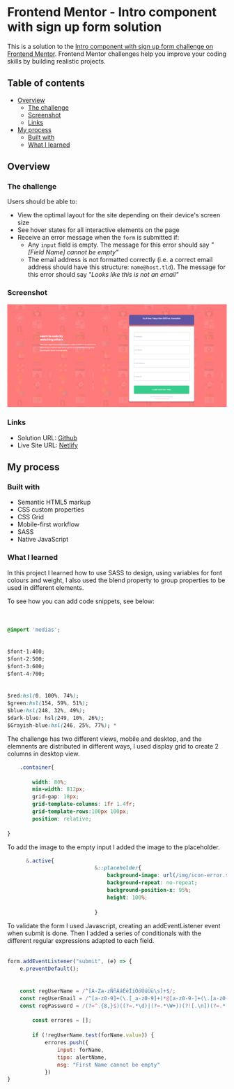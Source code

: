 # Frontend Mentor - Intro component with sign up form solution

This is a solution to the [Intro component with sign up form challenge on Frontend Mentor](https://www.frontendmentor.io/challenges/intro-component-with-signup-form-5cf91bd49edda32581d28fd1). Frontend Mentor challenges help you improve your coding skills by building realistic projects. 

## Table of contents

- [Overview](#overview)
  - [The challenge](#the-challenge)
  - [Screenshot](#screenshot)
  - [Links](#links)
- [My process](#my-process)
  - [Built with](#built-with)
  - [What I learned](#what-i-learned)
  




## Overview

### The challenge

Users should be able to:

- View the optimal layout for the site depending on their device's screen size
- See hover states for all interactive elements on the page
- Receive an error message when the `form` is submitted if:
  - Any `input` field is empty. The message for this error should say *"[Field Name] cannot be empty"*
  - The email address is not formatted correctly (i.e. a correct email address should have this structure: `name@host.tld`). The message for this error should say *"Looks like this is not an email"*

### Screenshot

![](/img/screen_shot.jpg)



### Links

- Solution URL: [Github](fatimalvcruz/Intro_component_with_sign_up_form)
- Live Site URL: [Netlify](https://intro-component-wiht-sing-up-form-challenge.netlify.app/)

## My process

### Built with

- Semantic HTML5 markup
- CSS custom properties
- CSS Grid
- Mobile-first workflow
- SASS
- Native JavaScript



### What I learned

In this project I learned how to use SASS to design, using variables for font colours and weight, I also used the blend property to group properties to be used in different elements.

To see how you can add code snippets, see below:

```Css Sass


@import 'medias';


$font-1:400;
$font-2:500;
$font-3:600;
$font-4:700;


$red:hsl(0, 100%, 74%);
$green:hsl(154, 59%, 51%);
$blue:hsl(248, 32%, 49%);
$dark-blue: hsl(249, 10%, 26%); 
$Grayish-blue:hsl(246, 25%, 77%); *


```

The challenge has two different views, mobile and desktop, and the elemnents are distributed in different ways, I used display grid to create 2 columns in desktop view. 


```css
    .container{

        width: 80%;
        min-width: 812px; 
        grid-gap: 10px; 
        grid-template-columns: 1fr 1.4fr;
        grid-template-rows:100px 100px;
        position: relative;

}
```
To add the image to the empty input I added the image to the placeholder.

```css
      &.active{
                            &::placeholder{
                                background-image: url(/img/icon-error.svg);
                                background-repeat: no-repeat;   
                                background-position-x: 95%; 
                                height: 100%;  
                                
                            }
```
To validate the form I used Javascript, creating an addEventListener event when submit is done. Then I added a series of conditionals with the different regular expressions adapted to each field.
```js

form.addEventListener("submit", (e) => {
    e.preventDefault();


    const regUserName = /^[A-Za-zÑñÁáÉéÍíÓóÚúÜü\s]+$/;
    const regUserEmail = /^[a-z0-9]+(\.[_a-z0-9]+)*@[a-z0-9-]+(\.[a-z0-9-]+)*(\.[a-z]{2,15})$/;
    const regPassword = /(?=^.{8,}$)((?=.*\d)|(?=.*\W+))(?![.\n])(?=.*[A-Z])(?=.*[a-z]).*$"/;

        const errores = [];

        if (!regUserName.test(forName.value)) {
            errores.push({
                input: forName,
                tipo: alertName,
                msg: "First Name cannot be empty"
            })
}
```


